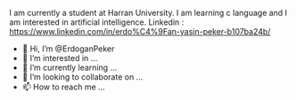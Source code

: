 I am currently a student at Harran University. I am learning c language and I am interested in artificial intelligence.
Linkedin : https://www.linkedin.com/in/erdo%C4%9Fan-yasin-peker-b107ba24b/




- 👋 Hi, I’m @ErdoganPeker
- 👀 I’m interested in ...
- 🌱 I’m currently learning ...
- 💞️ I’m looking to collaborate on ...
- 📫 How to reach me ...

<!---
ErdoganPeker/ErdoganPeker is a ✨ special ✨ repository because its `README.md` (this file) appears on your GitHub profile.
You can click the Preview link to take a look at your changes.
--->
